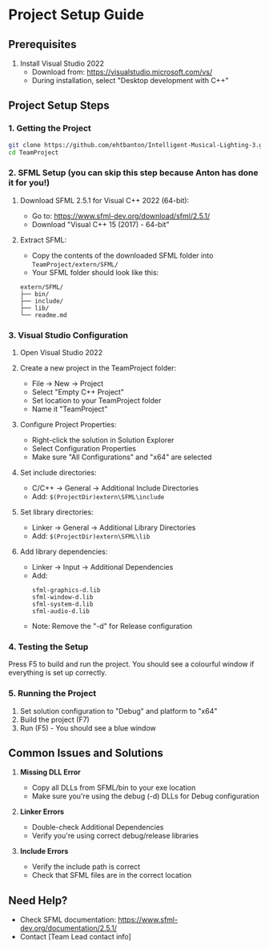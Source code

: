 # Project Setup Guide

## Prerequisites
1. Install Visual Studio 2022
   - Download from: https://visualstudio.microsoft.com/vs/
   - During installation, select "Desktop development with C++"

## Project Setup Steps

### 1. Getting the Project
```bash
git clone https://github.com/ehtbanton/Intelligent-Musical-Lighting-3.git
cd TeamProject
```

### 2. SFML Setup  (you can skip this step because Anton has done it for you!)
1. Download SFML 2.5.1 for Visual C++ 2022 (64-bit):
   - Go to: https://www.sfml-dev.org/download/sfml/2.5.1/
   - Download "Visual C++ 15 (2017) - 64-bit"

2. Extract SFML:
   - Copy the contents of the downloaded SFML folder into `TeamProject/extern/SFML/`
   - Your SFML folder should look like this:
   ```
   extern/SFML/
   ├── bin/
   ├── include/
   ├── lib/
   └── readme.md
   ```

### 3. Visual Studio Configuration
1. Open Visual Studio 2022
2. Create a new project in the TeamProject folder:
   - File → New → Project
   - Select "Empty C++ Project"
   - Set location to your TeamProject folder
   - Name it "TeamProject"

3. Configure Project Properties:
   - Right-click the solution in Solution Explorer
   - Select Configuration Properties
   - Make sure "All Configurations" and "x64" are selected
   
4. Set include directories:
   - C/C++ → General → Additional Include Directories
   - Add: `$(ProjectDir)extern\SFML\include`

5. Set library directories:
   - Linker → General → Additional Library Directories
   - Add: `$(ProjectDir)extern\SFML\lib`

6. Add library dependencies:
   - Linker → Input → Additional Dependencies
   - Add:
     ```
     sfml-graphics-d.lib
     sfml-window-d.lib
     sfml-system-d.lib
     sfml-audio-d.lib
     ```
   - Note: Remove the "-d" for Release configuration

### 4. Testing the Setup
Press F5 to build and run the project. You should see a colourful window if everything is set up correctly.

### 5. Running the Project
1. Set solution configuration to "Debug" and platform to "x64"
2. Build the project (F7)
3. Run (F5) - You should see a blue window

## Common Issues and Solutions

1. **Missing DLL Error**
   - Copy all DLLs from SFML/bin to your exe location
   - Make sure you're using the debug (-d) DLLs for Debug configuration

2. **Linker Errors**
   - Double-check Additional Dependencies
   - Verify you're using correct debug/release libraries

3. **Include Errors**
   - Verify the include path is correct
   - Check that SFML files are in the correct location

## Need Help?
- Check SFML documentation: https://www.sfml-dev.org/documentation/2.5.1/
- Contact [Team Lead contact info]